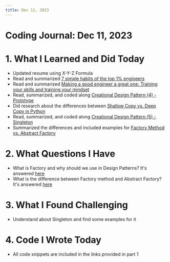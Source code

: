 ```yaml
---
title: Dec 11, 2023
---
```


# Coding Journal: Dec 11, 2023

# 1. What I Learned and Did Today
- Updated resume using X-Y-Z Formula
- Read and summarized [7 simple habits of the top 1% engineers](https://quinnle.io/docs/tech-blogs/notes/post_19)
- Read and summarized [Making a good engineer a great one: Training your skills and training your mindset](https://quinnle.io/docs/tech-blogs/notes/post_20)
- Read, summarized, and coded along [Creational Design Pattern (4) - Prototype](https://quinnle.io/docs/learning-journal/dive-into-design-patterns/post_07)
- Did research about the differences between [Shallow Copy vs. Deep Copy in Python](https://quinnle.io/docs/research-topics/copy_in_python)
- Read, summarized, and coded along [Creational Design Pattern (5) - Singleton](https://quinnle.io/docs/learning-journal/dive-into-design-patterns/post_08)
- Summarized the differences and included examples for [Factory Method vs. Abstract Factory](https://quinnle.io/docs/learning-journal/dive-into-design-patterns/post_09)
# 2. What Questions I Have
- What is Factory and why should we use in Design Patterns? It's answered [here]()
- What is the difference between Factory method and Abstract Factory? It's answered [here]()


# 3. What I Found Challenging
- Understand about Singleton and find some examples for it

# 4. Code I Wrote Today
- All code snippets are included in the links provided in part 1